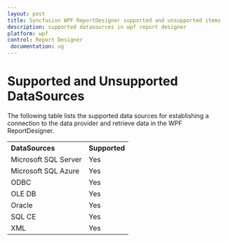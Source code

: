 ```yaml
---
layout: post
title: Syncfusion WPF ReportDesigner supported and unsupported items
description: supported datasources in wpf report designer
platform: wpf
control: Report Designer
 documentation: ug
---
```


# Supported and Unsupported DataSources

The following table lists the supported data sources for establishing a connection to the data provider and retrieve data in the WPF ReportDesigner.

<table>

<tr>
<th align="left">DataSources</th>
<th align="left">Supported</th>
</tr>

<tr>
<td>Microsoft SQL Server</td> 
<td>Yes</td>
</tr>

<tr>
<td>Microsoft SQL Azure</td> 
<td>Yes</td>
</tr>

<tr>
<td>ODBC</td> 
<td>Yes</td>
</tr>

<tr>
<td>OLE DB</td> 
<td>Yes</td>
</tr>

<tr>
<td>Oracle</td> 
<td>Yes</td>
</tr>

<tr>
<td>SQL CE</td> 
<td>Yes</td>
</tr>

<tr>
<td>XML</td>
<td>Yes</td>
</tr>

</table>
